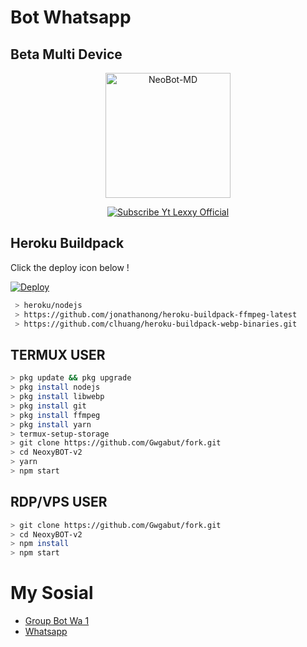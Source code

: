 # Bot Whatsapp
## Beta Multi Device 

<p align="center">
<img src="https://encrypted-tbn0.gstatic.com/images?q=tbn:ANd9GcTGJDcHPHsij7anNGZCHUw3xdzpsjSOWm17d_U7rFrXxpoxESk1tEbwJ_Zk&s=10" alt="NeoBot-MD" width="200"/>

<p align="center">
    <a href="https://Lexxy24.github.io">
        <img
            src="https://readme-typing-svg.herokuapp.com?size=15&width=280&lines=Created+By+Lexxy+Official+🙏"
            alt="Subscribe Yt Lexxy Official"
        />
    </a>
</p>

## Heroku Buildpack

Click the deploy icon below !

[![Deploy](https://www.herokucdn.com/deploy/button.svg)](https://heroku.com/deploy?template=https://github.com/Lexxy24/NeoxyBOT-v2)

```bash
 > heroku/nodejs
 > https://github.com/jonathanong/heroku-buildpack-ffmpeg-latest
 > https://github.com/clhuang/heroku-buildpack-webp-binaries.git
```

## TERMUX USER
```bash
> pkg update && pkg upgrade
> pkg install nodejs
> pkg install libwebp
> pkg install git
> pkg install ffmpeg
> pkg install yarn
> termux-setup-storage
> git clone https://github.com/Gwgabut/fork.git
> cd NeoxyBOT-v2
> yarn
> npm start
```

## RDP/VPS USER
```bash 
> git clone https://github.com/Gwgabut/fork.git
> cd NeoxyBOT-v2
> npm install
> npm start
```

# My Sosial
- [Group Bot Wa 1](https://chat.whatsapp.com/IJ9YU0zJeFgADkFXF2U8ee)
- [Whatsapp ](wa.me/6283833342559)
